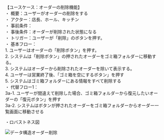 【ユースケース：オーダーの削除機能】   
・ 概要：ユーザーがオーダーの削除をする  
・ アクター：店長、ホール、キッチン  
・ 事前条件：  
・ 事後条件：オーダーが削除された状態になる  
・ トリガー：ユーザーが「削除」のボタンを押す。  
・ 基本フロー：  
    1. ユーザーはオーダーの「削除ボタン」を押す。  
    2. システムは「削除ボタン」の押されたオーダーをゴミ箱フォルダーに移動する。  
    3. システムはオーダーから削除されたオーダーを除いて表示する。  
    4. ユーザーは営業終了後、「ゴミ箱を空にするボタン」を押す  
    5. システムはゴミ箱フォルダーにある情報をすべて削除する  
・ 代替フロー1：    
    3a-1. ユーザーが間違えて削除した場合、ゴミ箱フォルダーから復元したいオーダーの「復元ボタン」を押す  
    3a-2. システムはボタンが押されたオーダーをゴミ箱フォルダーからオーダー一覧画面に移動させる  

・ロバストネス図

![データ構造オーダー削除](https://github.com/urakawa-es5/security/assets/136284569/ff888e5b-710a-405a-9204-b7af10955202)
